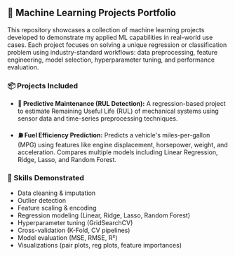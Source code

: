 ## 🚀 Machine Learning Projects Portfolio

This repository showcases a collection of machine learning projects developed to demonstrate my applied ML capabilities in real-world use cases. 
Each project focuses on solving a unique regression or classification problem using industry-standard workflows: data preprocessing, feature engineering, 
model selection, hyperparameter tuning, and performance evaluation.

### 📦 Projects Included

* **🔧 Predictive Maintenance (RUL Detection):**
  A regression-based project to estimate Remaining Useful Life (RUL) of mechanical systems using sensor data and time-series preprocessing techniques.

* **⛽ Fuel Efficiency Prediction:**
  Predicts a vehicle's miles-per-gallon (MPG) using features like engine displacement, horsepower, weight, and acceleration. Compares multiple models including Linear Regression, Ridge, Lasso, and Random Forest.

### 🧠 Skills Demonstrated

* Data cleaning & imputation
* Outlier detection
* Feature scaling & encoding
* Regression modeling (Linear, Ridge, Lasso, Random Forest)
* Hyperparameter tuning (GridSearchCV)
* Cross-validation (K-Fold, CV pipelines)
* Model evaluation (MSE, RMSE, R²)
* Visualizations (pair plots, reg plots, feature importances)

